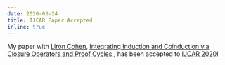```yaml
---
date: 2020-03-24
title: IJCAR Paper Accepted
inline: true
---
```

My paper with [Liron Cohen](https://www.cs.bgu.ac.il/~cliron/),
  <a href="{{ '/publications/#TCC-IJCAR' | prepend:site.baseurl | prepend:site.url}}" class="underline">
    Integrating Induction and Coinduction via Closure Operators and Proof Cycles
  </a>,
has been accepted to [IJCAR 2020](https://ijcar2020.org/)!
